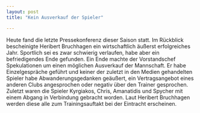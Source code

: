 ```yaml
---
layout: post
title: "Kein Ausverkauf der Spieler"

---
```


Heute fand die letzte Pressekonferenz dieser Saison statt. Im Rückblick bescheinigte Heribert Bruchhagen ein wirtschaftlich äußerst erfolgreiches Jahr. Sportlich sei es zwar schwierig verlaufen, habe aber ein befriedigendes Ende gefunden. Ein Ende machte der Vorstandschef Spekulationen um einen möglichen Ausverkauf der Mannschaft. Er habe Einzelgespräche geführt und keiner der zuletzt in den Medien gehandelten Spieler habe Abwanderungsgedanken geäußert, ein Vertragsangebot eines anderen Clubs angesprochen oder negativ über den Trainer gesprochen. Zuletzt waren die Spieler Kyrgiakos, Chris, Amanatidis und Spycher mit einem Abgang in Verbindung gebracht worden. Laut Heribert Bruchhagen werden diese alle zum Trainingsauftakt bei der Eintracht erscheinen. 


